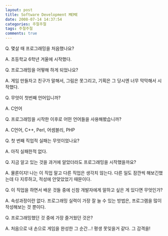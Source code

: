 ```yaml
---
layout: post
title: Software Development MEME
date: 2008-07-14 14:37:54
categories: 주절주절
tags: 주절주절
comments: true
---
```


Q. 몇살 때 프로그래밍을 처음했나요?

A. 초등학교 6학년 겨울에 시작했다.


Q. 프로그래밍을 어떻해 하게 되었나요?

A. 게임 만들자고 친구가 말해서, 그림은 못그리고, 기획은 그 당시엔 너무 막막해서 시작했다.


Q. 무엇이 첫번째 언어입니까?

A. C언어


Q. 프로그래밍을 시작한 이후로 어떤 언어들을 사용해봤습니까?

A. C언어, C++, Perl, 어셈블리, PHP


Q. 첫 번째 직업적 실패는 무엇이었나요?

A. 아직 실패한적 없다.


Q. 지금 알고 있는 것을 과거에 알았더라도 프로그래밍을 시작했을까요?

A. 물론이지! 나는 이 직업 말고 다른 직업은 생각치 않는다. 다른 일도 잠깐씩 해보긴했는데 다 지루하고, 적성에 안맞았었기 때문이다.


Q. 이 직업을 하면서 배운 것들 중에 신참 개발자에게 말하고 싶은 게 있다면 무엇인가?

A. 속성과정이란 없다. 프로그래밍 실력이 가장 잘 늘 수 있는 방법은, 프로그램을 많이 작성해보는 것 뿐이다.


Q. 프로그래밍했던 것 중에 가장 즐거웠던 것은?

A. 처음으로 내 손으로 게임을 완성한 그 순간...! 평생 못잊을거 같다. 그 감격을!